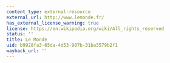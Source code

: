 ```yaml
---
content_type: external-resource
external_url: http://www.lemonde.fr/
has_external_license_warning: true
license: https://en.wikipedia.org/wiki/All_rights_reserved
status: ''
title: Le Monde
uid: b9928fa3-65da-4d53-907b-31ba3579b2f1
wayback_url: ''
---
```

